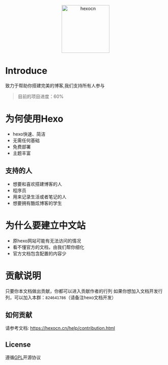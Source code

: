 <p align="center"><a href="https://kjhuanhao.cn/" target="_blank" ><img width="150" src="https://cdn.jsdelivr.net/gh/mrhuanhao/hexocn/icon/hexo.png" alt="hexocn"></a></p>

# Introduce

致力于帮助你搭建完美的博客,我们支持所有人参与

> 目前的项目进度：60%

# 为何使用Hexo
* hexo快速、简洁
* 无需任何基础
* 免费部署
* 主题丰富

## 支持的人
* 想要和喜欢搭建博客的人
* 程序员
* 用来记录生活或者笔记的人
* 想要拥有酷炫博客的学生

# 为什么要建立中文站
- 原hexo网站可能有无法访问的情况
- 看不懂官方的文档，由我们帮你细化
- 官方文档包含配置的内容少


# 贡献说明
只要你本文档做出贡献，你都可以进入贡献作者的行列
如果你想加入文档开发行列，可以加入本群：`824641786`（请备注hexo文档开发）

## 如何贡献
请参考文档: <https://hexocn.cn/help/contribution.html>

## License

遵循[GPL](https://github.com/kjhuanhao/hexocn/blob/master/LICENSE)开源协议


